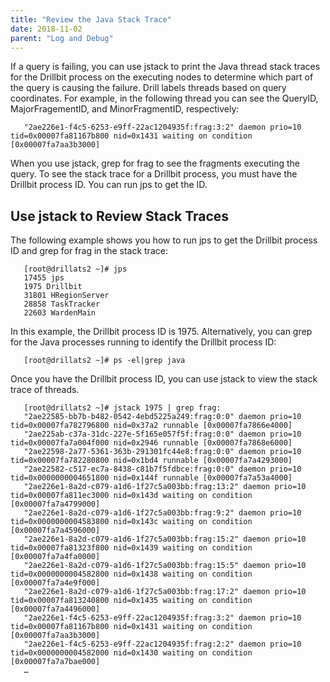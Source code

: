 ```yaml
---
title: "Review the Java Stack Trace"
date: 2018-11-02
parent: "Log and Debug"
---
```


If a query is failing, you can use jstack to print the Java thread stack traces for the Drillbit process on the executing nodes to determine which part of the query is causing the failure. Drill labels threads based on query coordinates. For example, in the following thread you can see the QueryID, MajorFragementID, and MinorFragmentID, respectively:

       "2ae226e1-f4c5-6253-e9ff-22ac1204935f:frag:3:2" daemon prio=10 tid=0x00007fa81167b800 nid=0x1431 waiting on condition [0x00007fa7aa3b3000]

When you use jstack, grep for frag to see the fragments executing the query. To see the stack trace for a Drillbit process, you must have the Drillbit process ID. You can run jps to get the ID. 

## Use jstack to Review Stack Traces
The following example shows you how to run jps to get the Drillbit process ID and grep for frag in the stack trace:

       [root@drillats2 ~]# jps
       17455 jps
       1975 Drillbit
       31801 HRegionServer
       28858 TaskTracker
       22603 WardenMain

In this example, the Drillbit process ID is 1975. Alternatively, you can grep for the Java processes running to identify the Drillbit process ID:

       [root@drillats2 ~]# ps -el|grep java

Once you have the Drillbit process ID, you can use jstack to view the stack trace of threads.
       
       [root@drillats2 ~]# jstack 1975 | grep frag:
       "2ae22585-bb7b-b482-0542-4ebd5225a249:frag:0:0" daemon prio=10 tid=0x00007fa782796800 nid=0x37a2 runnable [0x00007fa7866e4000]
       "2ae225ab-c37a-31dc-227e-5f165e057f5f:frag:0:0" daemon prio=10 tid=0x00007fa7a004f000 nid=0x2946 runnable [0x00007fa7868e6000]
       "2ae22598-2a77-5361-363b-291301fc44e8:frag:0:0" daemon prio=10 tid=0x00007fa782280800 nid=0x1bd4 runnable [0x00007fa7a4293000]
       "2ae22582-c517-ec7a-8438-c81b7f5fdbce:frag:0:0" daemon prio=10 tid=0x0000000004651800 nid=0x144f runnable [0x00007fa7a53a4000]
       "2ae226e1-8a2d-c079-a1d6-1f27c5a003bb:frag:13:2" daemon prio=10 tid=0x00007fa811ec3000 nid=0x143d waiting on condition [0x00007fa7a4799000]
       "2ae226e1-8a2d-c079-a1d6-1f27c5a003bb:frag:9:2" daemon prio=10 tid=0x0000000004583800 nid=0x143c waiting on condition [0x00007fa7a4596000]
       "2ae226e1-8a2d-c079-a1d6-1f27c5a003bb:frag:15:2" daemon prio=10 tid=0x00007fa81323f800 nid=0x1439 waiting on condition [0x00007fa7a4fa0000]
       "2ae226e1-8a2d-c079-a1d6-1f27c5a003bb:frag:15:5" daemon prio=10 tid=0x0000000004582800 nid=0x1438 waiting on condition [0x00007fa7a4e9f000]
       "2ae226e1-8a2d-c079-a1d6-1f27c5a003bb:frag:17:2" daemon prio=10 tid=0x00007fa813240800 nid=0x1435 waiting on condition [0x00007fa7a4496000]
       "2ae226e1-f4c5-6253-e9ff-22ac1204935f:frag:3:2" daemon prio=10 tid=0x00007fa81167b800 nid=0x1431 waiting on condition [0x00007fa7aa3b3000]
       "2ae226e1-f4c5-6253-e9ff-22ac1204935f:frag:2:2" daemon prio=10 tid=0x0000000004582000 nid=0x1430 waiting on condition [0x00007fa7a7bae000]
       …
       
